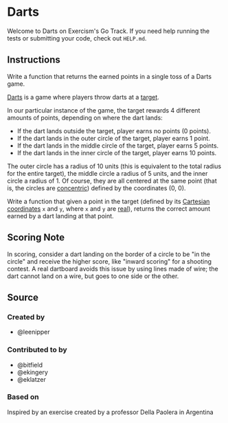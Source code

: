 # Darts

Welcome to Darts on Exercism's Go Track.
If you need help running the tests or submitting your code, check out `HELP.md`.

## Instructions

Write a function that returns the earned points in a single toss of a Darts game.

[Darts](https://en.wikipedia.org/wiki/Darts) is a game where players
throw darts at a [target](https://en.wikipedia.org/wiki/Darts#/media/File:Darts_in_a_dartboard.jpg).

In our particular instance of the game, the target rewards 4 different amounts of points, depending on where the dart lands:

* If the dart lands outside the target, player earns no points (0 points).
* If the dart lands in the outer circle of the target, player earns 1 point.
* If the dart lands in the middle circle of the target, player earns 5 points.
* If the dart lands in the inner circle of the target, player earns 10 points.

The outer circle has a radius of 10 units (this is equivalent to the total radius for the entire target), the middle circle a radius of 5 units, and the inner circle a radius of 1. Of course, they are all centered at the same point (that is, the circles are [concentric](http://mathworld.wolfram.com/ConcentricCircles.html)) defined by the coordinates (0, 0).

Write a function that given a point in the target (defined by its [Cartesian coordinates](https://www.mathsisfun.com/data/cartesian-coordinates.html) `x` and `y`, where `x` and `y` are [real](https://www.mathsisfun.com/numbers/real-numbers.html)), returns the correct amount earned by a dart landing at that point.


## Scoring Note

In scoring, consider a dart landing on the border of a circle to be "in the circle"
and receive the higher score, like "inward scoring" for a shooting contest.
A real dartboard avoids this issue by using lines made of wire; the dart cannot
land on a wire, but goes to one side or the other.

## Source

### Created by

- @leenipper

### Contributed to by

- @bitfield
- @ekingery
- @eklatzer

### Based on

Inspired by an exercise created by a professor Della Paolera in Argentina
